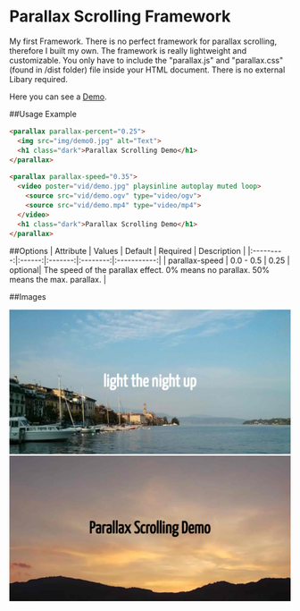 # Parallax Scrolling Framework
My first Framework. There is no perfect framework for parallax scrolling, therefore I built my own. The framework is really lightweight and customizable. You only have to include the "parallax.js" and "parallax.css" (found in /dist folder) file inside your HTML document. There is no external Libary required. 

Here you can see a [Demo](https://afinkndreas.github.io/parallax-scrolling-v2/demo/).

##Usage Example
```html
<parallax parallax-percent="0.25">
  <img src="img/demo0.jpg" alt="Text">
  <h1 class="dark">Parallax Scrolling Demo</h1>
</parallax>
```

```html
<parallax parallax-speed="0.35">
  <video poster="vid/demo.jpg" playsinline autoplay muted loop>
    <source src="vid/demo.ogv" type="video/ogv">
    <source src="vid/demo.mp4" type="video/mp4">
  </video>
  <h1 class="dark">Parallax Scrolling Demo</h1>
</parallax>
```
##Options
| Attribute | Values | Default | Required | Description |
|:---------:|:------:|:-------:|:--------:|:-----------:|
| parallax-speed | 0.0 - 0.5 | 0.25 | optional| The speed of the parallax effect. 0% means no parallax. 50% means the max. parallax. |

##Images

![Image 1](https://raw.githubusercontent.com/aFINKndreas/parallax-scrolling-v2/master/img/screen0.jpg "Image 1")
![Image 2](https://raw.githubusercontent.com/aFINKndreas/parallax-scrolling-v2/master/img/screen1.jpg "Image 2")
